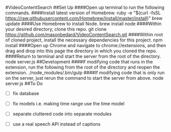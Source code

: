 #VideoContentSearch
##Set Up
####Open up terminal to run the following commands.
####Install latest version of Homebrew.
    ruby -e "$(curl -fsSL https://raw.githubusercontent.com/Homebrew/install/master/install)"
    brew update
####Use Homebrew to install Node.
    brew install node
####Within your desired directory, clone this repo.
    git clone https://github.com/masonbedard/VideoContentSearch.git
####Within root of cloned project, install the necessary dependencies for this project.
    npm install
####Open up Chrome and navigate to chrome://extensions, and then drag and drop into this page the directory in which you cloned the repo.
####Return to terminal and start the server from the root of the directory.
    node server.js
##Development
####If modifying code that runs in the extension, run the following from the root of the directory and reopen the extension.
    ./node_modules/.bin/gulp
####If modifying code that is only run on the server, just rerun the command to start the server from above.
    node server.js
##To Do
- [ ] fix database
- [ ] fix models i.e. making time range use the time model
- [ ] separate cluttered code into separate modules
- [ ] use a real speech API instead of captions

